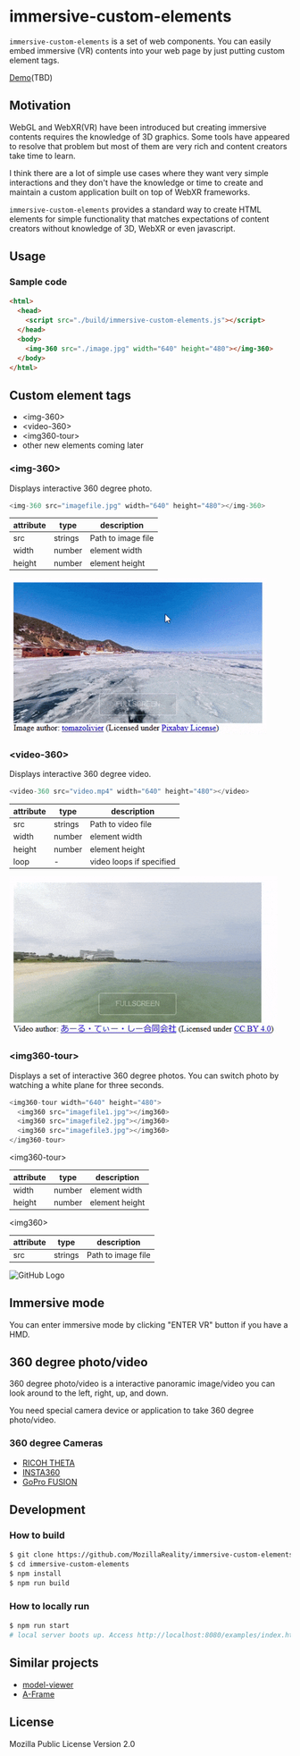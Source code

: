 # immersive-custom-elements

`immersive-custom-elements` is a set of web components. You can easily embed immersive (VR) contents into your web page by just putting custom element tags.

[Demo](https://raw.githack.com/MozillaReality/immersive-custom-elements/master/examples/index.html)(TBD)

## Motivation

WebGL and WebXR(VR) have been introduced but creating immersive contents requires the knowledge of 3D graphics.
Some tools have appeared to resolve that problem but most of them are very rich and content creators take time to learn.

I think there are a lot of simple use cases where they want very simple interactions and they don't have the knowledge or time to create and maintain a custom application built on top of WebXR frameworks.

`immersive-custom-elements` provides a standard way to create HTML elements for simple functionality that matches expectations of content creators without knowledge of 3D, WebXR or even javascript.

## Usage

### Sample code

```html
<html>
  <head>
    <script src="./build/immersive-custom-elements.js"></script>
  </head>
  <body>
    <img-360 src="./image.jpg" width="640" height="480"></img-360>
  </body>
</html>
```

## Custom element tags

- \<img-360\>
- \<video-360\>
- \<img360-tour\>
- other new elements coming later

### \<img-360\>

Displays interactive 360 degree photo.

```javascript
<img-360 src="imagefile.jpg" width="640" height="480"></img-360>
```

| attribute | type | description |
| ---- | ---- | ---- |
| src | strings | Path to image file |
| width | number | element width |
| height | number | element height |

![GitHub Logo](screenshots/img-360.gif)

### \<video-360\>

Displays interactive 360 degree video.

```javascript
<video-360 src="video.mp4" width="640" height="480"></video>
```

| attribute | type | description |
| ---- | ---- | ---- |
| src | strings | Path to video file |
| width | number | element width |
| height | number | element height |
| loop | - | video loops if specified |

![GitHub Logo](screenshots/video-360.gif)

### \<img360-tour\>

Displays a set of interactive 360 degree photos. You can switch photo by watching a white plane for three seconds.

```javascript
<img360-tour width="640" height="480">
  <img360 src="imagefile1.jpg"></img360>
  <img360 src="imagefile2.jpg"></img360>
  <img360 src="imagefile3.jpg"></img360>
</img360-tour>
```

\<img360-tour\>

| attribute | type | description |
| ---- | ---- | ---- |
| width | number | element width |
| height | number | element height |

\<img360\>

| attribute | type | description |
| ---- | ---- | ---- |
| src | strings | Path to image file |

![GitHub Logo](screenshots/image360-tour.gif)

## Immersive mode

You can enter immersive mode by clicking "ENTER VR" button if you have a HMD.

## 360 degree photo/video

360 degree photo/video is a interactive panoramic image/video you can look around to the left, right, up, and down.

You need special camera device or application to take 360 degree photo/video.

### 360 degree Cameras

- [RICOH THETA](https://theta360.com/)
- [INSTA360](https://www.insta360.com/)
- [GoPro FUSION](https://shop.gopro.com/EMEA/cameras/fusion/CHDHZ-103-master.html)

## Development

### How to build

```sh
$ git clone https://github.com/MozillaReality/immersive-custom-elements.git
$ cd immersive-custom-elements
$ npm install
$ npm run build
```

### How to locally run

```sh
$ npm run start
# local server boots up. Access http://localhost:8080/examples/index.html on your browser.
```

## Similar projects

- [model-viewer](https://github.com/GoogleWebComponents/model-viewer)
- [A-Frame](https://aframe.io/)

## License

Mozilla Public License Version 2.0
